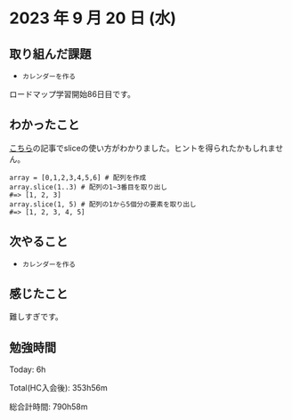 # 2023 年 9 月 20 日 (水)

## 取り組んだ課題

- `カレンダーを作る`

ロードマップ学習開始86日目です。

## わかったこと

[こちら](https://qiita.com/suzu12/items/74db2769754d97e6ac6c)の記事でsliceの使い方がわかりました。ヒントを得られたかもしれません。
```
array = [0,1,2,3,4,5,6] # 配列を作成
array.slice(1..3) # 配列の1~3番目を取り出し
#=> [1, 2, 3]
array.slice(1, 5) # 配列の1から5個分の要素を取り出し
#=> [1, 2, 3, 4, 5]
```

## 次やること

- `カレンダーを作る`

## 感じたこと

難しすぎです。

## 勉強時間

Today: 6h

Total(HC入会後): 353h56m

総合計時間: 790h58m
